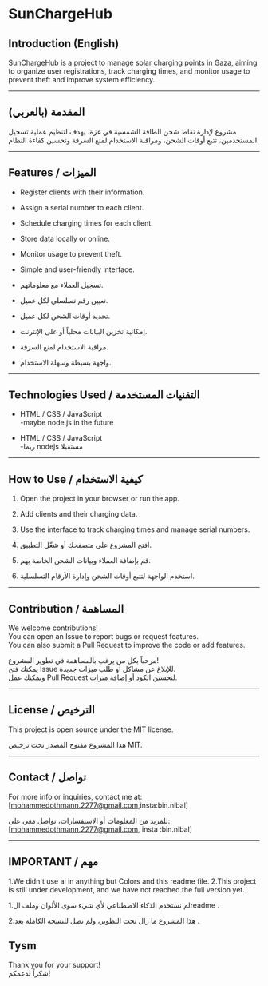 # SunChargeHub

## Introduction (English)

SunChargeHub is a project to manage solar charging points in Gaza, aiming to organize user registrations, track charging times, and monitor usage to prevent theft and improve system efficiency.

---

## المقدمة (بالعربي)

مشروع لإدارة نقاط شحن الطاقة الشمسية في غزة، يهدف لتنظيم عملية تسجيل المستخدمين، تتبع أوقات الشحن، ومراقبة الاستخدام لمنع السرقة وتحسين كفاءة النظام.

---

## Features / الميزات

- Register clients with their information.  
- Assign a serial number to each client.  
- Schedule charging times for each client.  
- Store data locally or online.  
- Monitor usage to prevent theft.  
- Simple and user-friendly interface.

- تسجيل العملاء مع معلوماتهم.  
- تعيين رقم تسلسلي لكل عميل.  
- تحديد أوقات الشحن لكل عميل.  
- إمكانية تخزين البيانات محلياً أو على الإنترنت.  
- مراقبة الاستخدام لمنع السرقة.  
- واجهة بسيطة وسهلة الاستخدام.

---

## Technologies Used / التقنيات المستخدمة

- HTML / CSS / JavaScript  
-maybe node.js in the future


- HTML / CSS / JavaScript  
-ربما nodejs مستقبلا 

---

## How to Use / كيفية الاستخدام

1. Open the project in your browser or run the app.  
2. Add clients and their charging data.  
3. Use the interface to track charging times and manage serial numbers.

1. افتح المشروع على متصفحك أو شغّل التطبيق.  
2. قم بإضافة العملاء وبيانات الشحن الخاصة بهم.  
3. استخدم الواجهة لتتبع أوقات الشحن وإدارة الأرقام التسلسلية.

---

## Contribution / المساهمة

We welcome contributions!  
You can open an Issue to report bugs or request features.  
You can also submit a Pull Request to improve the code or add features.

مرحباً بكل من يرغب بالمساهمة في تطوير المشروع!  
يمكنك فتح Issue للإبلاغ عن مشاكل أو طلب ميزات جديدة.  
ويمكنك عمل Pull Request لتحسين الكود أو إضافة ميزات.

---

## License / الترخيص

This project is open source under the MIT license.

هذا المشروع مفتوح المصدر تحت ترخيص MIT.

---

## Contact / تواصل

For more info or inquiries, contact me at:  
[mohammedothmann.2277@gmail.com,insta:bin.nibal]

للمزيد من المعلومات أو الاستفسارات، تواصل معي على:  
[mohammedothmann.2277@gmail.com, insta :bin.nibal]

---
## IMPORTANT / مهم 
1.We didn't use ai in anything but Colors and this readme file.
2.This project is still under development, and we have not reached the full version yet.


1.لم نستخدم الذكاء الاصطناعي لأي شيء سوى الألوان وملف الreadme .


2.هذا المشروع ما زال تحت التطوير، ولم نصل للنسخة الكاملة بعد .

## Tysm
Thank you for your support!  
شكراً لدعمكم!
